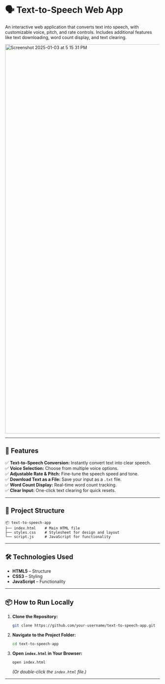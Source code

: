 # 🗣️ **Text-to-Speech Web App**  

An interactive web application that converts text into speech, with customizable voice, pitch, and rate controls. Includes additional features like text downloading, word count display, and text clearing.  

<img width="1268" alt="Screenshot 2025-01-03 at 5 15 31 PM" src="https://github.com/user-attachments/assets/1f4676e2-cc67-4f6e-8b88-547ed5b492c5" />

---

## 🚀 **Features**  

✅ **Text-to-Speech Conversion:** Instantly convert text into clear speech.  
✅ **Voice Selection:** Choose from multiple voice options.  
✅ **Adjustable Rate & Pitch:** Fine-tune the speech speed and tone.  
✅ **Download Text as a File:** Save your input as a `.txt` file.  
✅ **Word Count Display:** Real-time word count tracking.  
✅ **Clear Input:** One-click text clearing for quick resets.  

---

## 📂 **Project Structure**  

```
📦 text-to-speech-app
├── index.html    # Main HTML file
├── styles.css    # Stylesheet for design and layout
└── script.js     # JavaScript for functionality
```

---

## 🛠️ **Technologies Used**  

- **HTML5** – Structure  
- **CSS3** – Styling  
- **JavaScript** – Functionality  

---

## 📦 **How to Run Locally**  

1. **Clone the Repository:**  
   ```bash
   git clone https://github.com/your-username/text-to-speech-app.git
   ```  

2. **Navigate to the Project Folder:**  
   ```bash
   cd text-to-speech-app
   ```  

3. **Open `index.html` in Your Browser:**  
   ```bash
   open index.html
   ```  
   *(Or double-click the `index.html` file.)*  

---

